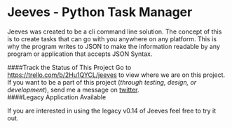 # Jeeves - Python Task Manager
Jeeves was created to be a cli command line solution. The concept of this is to create tasks that can go with you anywhere on any platform. This is why the program writes to JSON to make the information readable by any program or application that accepts JSON Syntax.

####Track the Status of This Project
Go to https://trello.com/b/2Hu1QYCL/jeeves to view where we are on this project. 
If you want to be a part of this project (*through testing, design, or development*), send me a message on [twitter](https://twitter.com/kjaymiller).  
####Legacy Application Available

If you are interested in using the legacy v0.14 of Jeeves feel free to try it out. 

